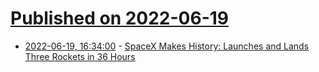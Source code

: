 # [Published on 2022-06-19](index.md)

* [2022-06-19, 16:34:00](https://science.slashdot.org/story/22/06/19/1557218/spacex-makes-history-launches-and-lands-three-rockets-in-36-hours?utm_source=rss1.0mainlinkanon&utm_medium=feed) - [SpaceX Makes History:  Launches and Lands Three Rockets in 36 Hours](https://science.slashdot.org/story/22/06/19/1557218/spacex-makes-history-launches-and-lands-three-rockets-in-36-hours?utm_source=rss1.0mainlinkanon&utm_medium=feed)
